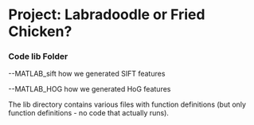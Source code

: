 # Project: Labradoodle or Fried Chicken? 

### Code lib Folder

--MATLAB_sift
     how we generated SIFT features

--MATLAB_HOG
     how we generated HoG features

The lib directory contains various files with function definitions (but only function definitions - no code that actually runs).


